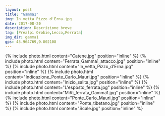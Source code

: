 ```yaml
---
layout: post
title: "Gamma1"
img: In_vetta_Pizzo_d'Erna.jpg
date: 2017-08-20
description: Descrizione breve
tag: [Prealpi Orobie,Lecco,Ferrata]
img_dir: gamma1
gps: 45.964769,9.802108
---
```


<div>
{% include photo.html content="Catene.jpg" position="inline" %}
{% include photo.html content="Ferrata_Gamma1_attacco.jpg" position="inline" %}
{% include photo.html content="In_vetta_Pizzo_d'Erna.jpg" position="inline" %}
{% include photo.html content="Indicazione_Ponte_Carlo_Mauri.jpg" position="inline" %}
{% include photo.html content="Inizio_salita.jpg" position="inline" %}
{% include photo.html content="L'esposto_ferrata.jpg" position="inline" %}
{% include photo.html content="MiRi_ferrata_Gamma1.jpg" position="inline" %}
{% include photo.html content="Ponte_Carlo_Mauri.jpg" position="inline" %}
{% include photo.html content="Ponte_tibetano.jpg" position="inline" %}
{% include photo.html content="Scale.jpg" position="inline" %}
</div>
